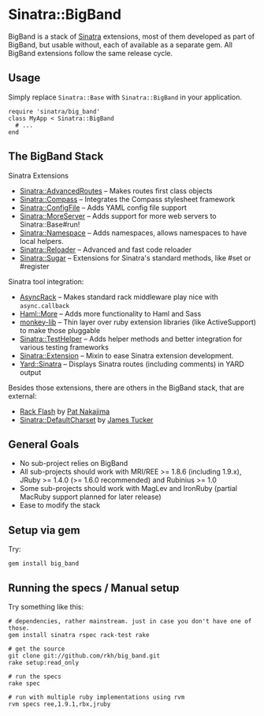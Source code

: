 Sinatra::BigBand
================

BigBand is a stack of [Sinatra](http://sinatrarb.com) extensions, most of them developed as part of BigBand, but usable without,
each of available as a separate gem. All BigBand extensions follow the same release cycle.

Usage
-----

Simply replace `Sinatra::Base` with `Sinatra::BigBand` in your application.

    require 'sinatra/big_band'
    class MyApp < Sinatra::BigBand
      # ...
    end

The BigBand Stack
-----------------

Sinatra Extensions

* [Sinatra::AdvancedRoutes](http://github.com/rkh/sinatra-advanced-routes) – Makes routes first class objects
* [Sinatra::Compass](http://github.com/rkh/sinatra-compass) – Integrates the Compass stylesheet framework
* [Sinatra::ConfigFile](http://github.com/rkh/sinatra-config-file) – Adds YAML config file support
* [Sinatra::MoreServer](http://github.com/rkh/sinatra-more-server) – Adds support for more web servers to Sinatra::Base#run!
* [Sinatra::Namespace](http://github.com/rkh/sinatra-namespace) – Adds namespaces, allows namespaces to have local helpers.
* [Sinatra::Reloader](http://github.com/rkh/sinatra-reloader) – Advanced and fast code reloader
* [Sinatra::Sugar](http://github.com/rkh/sinatra-sugar) – Extensions for Sinatra's standard methods, like #set or #register

Sinatra tool integration:

* [AsyncRack](http://github.com/rkh/async-rack) – Makes standard rack middleware play nice with `async.callback`
* [Haml::More](http://github.com/rkh/haml-more) – Adds more functionality to Haml and Sass
* [monkey-lib](http://github.com/rkh/monkey-lib) – Thin layer over ruby extension libraries (like ActiveSupport) to make those pluggable
* [Sinatra::TestHelper](http://github.com/rkh/sinatra-test-helper) – Adds helper methods and better integration for various testing frameworks
* [Sinatra::Extension](http://github.com/rkh/sinatra-extension) – Mixin to ease Sinatra extension development.
* [Yard::Sinatra](http://github.com/rkh/yard-sinatra) – Displays Sinatra routes (including comments) in YARD output

Besides those extensions, there are others in the BigBand stack, that are external:

* [Rack Flash](http://github.com/nakajima/rack-flash) by [Pat Nakajima](http://github.com/nakajima)
* [Sinatra::DefaultCharset](http://github.com/raggi/sinatra-default_charset) by [James Tucker](http://github.com/raggi)

General Goals
-------------

* No sub-project relies on BigBand
* All sub-projects should work with MRI/REE >= 1.8.6 (including 1.9.x), JRuby >= 1.4.0 (>= 1.6.0 recommended) and Rubinius >= 1.0
* Some sub-projects should work with MagLev and IronRuby (partial MacRuby support planned for later release)
* Ease to modify the stack

Setup via gem
-------------

Try:

    gem install big_band

Running the specs / Manual setup
--------------------------------

Try something like this:

    # dependencies, rather mainstream. just in case you don't have one of those.
    gem install sinatra rspec rack-test rake
    
    # get the source
    git clone git://github.com/rkh/big_band.git
    rake setup:read_only
    
    # run the specs
    rake spec
    
    # run with multiple ruby implementations using rvm
    rvm specs ree,1.9.1,rbx,jruby
